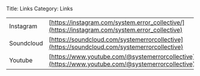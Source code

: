 Title: Links
Category: Links

|  |  |
| -------- | ---- |
| Instagram | [https://instagram.com/system.error_collective/](https://instagram.com/system.error_collective) |
| Soundcloud | [https://soundcloud.com/systemerrorcollective](https://soundcloud.com/systemerrorcollective) |
| Youtube | [https://www.youtube.com/@systemerrorcollective](https://www.youtube.com/@systemerrorcollective) |